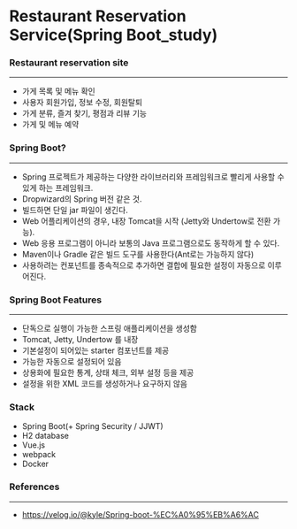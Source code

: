 # Restaurant Reservation Service(Spring Boot_study)

### Restaurant reservation site
-----------------------
* 가게 목록 및 메뉴 확인
* 사용자 회원가입, 정보 수정, 회원탈퇴 
* 가게 분류, 즐겨 찾기, 평점과 리뷰 기능 
* 가게 및 메뉴 예약

### Spring Boot?
-----------------------
* Spring 프로젝트가 제공하는 다양한 라이브러리와 프레임워크로 빨리게 사용할 수 있게 하는 프레임워크.
* Dropwizard의 Spring 버전 같은 것.
* 빌드하면 단일 jar 파일이 생긴다.
* Web 어플리케이션의 경우, 내장 Tomcat을 시작 (Jetty와 Undertow로 전환 가능).
* Web 응용 프로그램이 아니라 보통의 Java 프로그램으로도 동작하게 할 수 있다.
* Maven이나 Gradle 같은 빌드 도구를 사용한다(Ant로는 가능하지 않다)
* 사용하려는 컨포넌트를 종속적으로 추가하면 결합에 필요한 설정이 자동으로 이루어진다.

### Spring Boot Features
-----------------------
* 단독으로 실행이 가능한 스프링 애플리케이션을 생성함
* Tomcat, Jetty, Undertow 를 내장
* 기본설정이 되어있는 starter 컴포넌트를 제공
* 가능한 자동으로 설정되어 있음
* 상용화에 필요한 통계, 상태 체크, 외부 설정 등을 제공
* 설정을 위한 XML 코드를 생성하거나 요구하지 않음

### Stack
* Spring Boot(+ Spring Security / JJWT)
* H2 database
* Vue.js
* webpack
* Docker

### References
-----------------------
* https://velog.io/@kyle/Spring-boot-%EC%A0%95%EB%A6%AC

